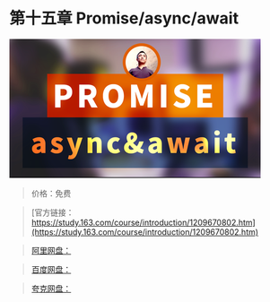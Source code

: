 # 第十五章 Promise/async/await

![img](../../../assets/study163/free/0f93e8313ab34714a62793a3df1fce48.png)

> 价格：免费

> [官方链接：https://study.163.com/course/introduction/1209670802.htm](https://study.163.com/course/introduction/1209670802.htm)

> [阿里网盘：]()

> [百度网盘：]()

> [夸克网盘：]()

